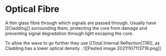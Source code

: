 # Optical Fibre
A thin glass fibre through which signals are passed through. Usually have [[Cladding]] surrounding them, protecting the core from damage and preventing signal degradation through light escaping the core.

To allow the wave to go further they use  [[Total Internal Reflection|TIR]], as Cladding has a lower optical density . 
![[Pasted image 20211107113718.png]]
